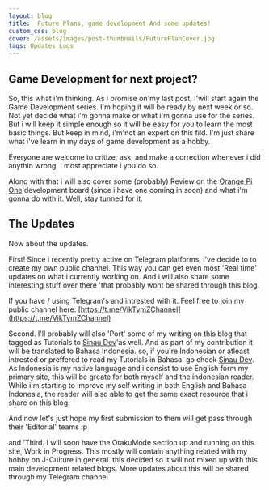 ```yaml
---
layout: blog
title:  Future Plans, game development And some updates!
custom_css: blog
cover: /assets/images/post-thumbnails/FuturePlanCover.jpg
tags: Updates Logs
---
```



## Game Development for next project?

So, this what i'm thinking. As i promise on'my last post, I'will start again the Game Development series. I'm hoping it will be ready by next week or so. Not yet decide what i'm gonna make or what i'm gonna use for the series. But i will keep it simple enough so it will be easy for you to learn the most basic things. But keep in mind, i'm'not an expert on this fild. I'm just share what i've learn in my days of game development as a hobby.

Everyone are welcome to critize, ask, and make a correction whenever i did anythin wrong. I most appreciate i you do so.

Along with that i will also cover some (probably) Review on the [Orange Pi One](http://www.orangepi.org/orangepione/)'development board (since i have one coming in soon) and what i'm gonna do with it. Well, stay tunned for it.

## The Updates

Now about the updates.

First! Since i recently pretty active on Telegram platforms, i've decide to to create my own public channel. This way you can get even most 'Real time' updates on what i currently working on. And i will also share some interesting stuff over there 'that probably wont be shared through this blog.

If you have / using Telegram's and intrested with it. Feel free to join my public channel here: [https://t.me/VikTymZChannel](https://t.me/VikTymZChannel)

Second. I'll probably will also 'Port' some of my writing on this blog that tagged as Tutorials to [Sinau Dev](https://sinaudev.org)'as well. And as part of my contribution it will be translated to Bahasa Indonesia. so, if you're Indonesian or atleast intrested or preffered to read my Tutorials in Bahasa. go check [Sinau Dev](https://sinaudev.org/). As Indonesia is my native language and i consist to use English form my primary site, this will be greate for both myself and the indonesian reader. While i'm starting to improve my self writing in both English and Bahasa Indonesia, the reader will also able to get the same exact resource that i share on this blog.

And now let's just hope my first submission to them will get pass through their 'Editorial' teams :p

and 'Third. I will soon have the OtakuMode section up and running on this site, Work in Progress. This mostly will contain anything related with my hobby on J-Culture in general. this decided so it will not mixed up with this main development related blogs. More updates about this will be shared through my Telegram channel
